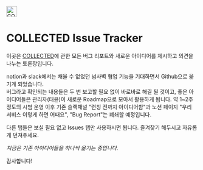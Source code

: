[<img src="https://ci5.googleusercontent.com/proxy/SRX2t-giMsOxxtfGwjxqURqElKgl907r4OsTkepzbbBTHKqvf2B2IymMjHKvZaciMFZ_h5PXvtf8Uo9a-eJDJnsmsmswZiwemfgq7skMnfIUSfJaJ1YoCTfHOMdR9TPB9S1owPHV_3FrIIfnaeHnbzWgr1mmAn3_dzHF5XqCy5SppuwPIWw=s0-d-e1-ft#http://cdn.mcauto-images-production.sendgrid.net/55d8d8b3bb05316d/0d2cf820-8c04-4299-bb28-634135e20d42/1196x196.png" height="28px" alt="COLLECTED"></img>](https://collected.ondp.app)
# COLLECTED Issue Tracker

이곳은 [COLLECTED](https://collected.ondp.app)에 관한 모든 버그 리포트와 새로운 아이디어를 제시하고 의견을 나누는 토론장입니다.

notion과 slack에서는 채울 수 없었던 넘사벽 협업 기능을 기대하면서 Github으로 옮기게 되었습니다.   
버그라고 확인되는 내용들은 두 번 보고할 필요 없이 바로바로 해결 될 것이고, 좋은 아이디어들은 관리자(태윤)이 새로운 Roadmap으로 모아서 활용하게 됩니다.
약 1~2주 정도의 시범 운영 이후 기존 슬랙채널 "런칭 전까지 아이디어함"과 노션 페이지 "우리 서비스 이렇게 하면 어때요", "Bug Report"는 폐쇄할 예정입니다.

다른 탭들은 보실 필요 없고 Issues 탭만 사용하시면 됩니다.
즐겨찾기 해두시고 자유롭게 던져주세요.

*지금은 기존 아이디어들을 하나씩 옮기는 중입니다.*

감사합니다!

